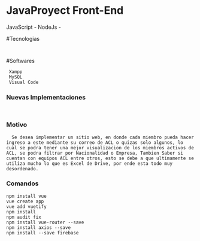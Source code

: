 # JavaProyect Front-End
JavaScript - NodeJs - 

#Tecnologias
```
  
```

#Softwares
```
 Xampp
 MySQL
 Visual Code
```

### Nuevas Implementaciones
```
    
```
### Motivo
```
  Se desea implementar un sitio web, en donde cada miembro pueda hacer ingreso a este mediante su correo de ACL o quizas solo algunos, lo cual se podra tener una mejor visualizacion de los miembros activos de ACL, se podra filtrar por Nacionalidad o Empresa, Tambien Saber si cuentan con equipos ACL entre otros, esto se debe a que ultimamente se utiliza mucho lo que es Excel de Drive, por ende esta todo muy desordenado.
```

### Comandos
```
npm install vue
vue create app
vue add vuetify
npm install
npm audit fix
npm install vue-router --save
npm install axios --save
npm install --save firebase
```
